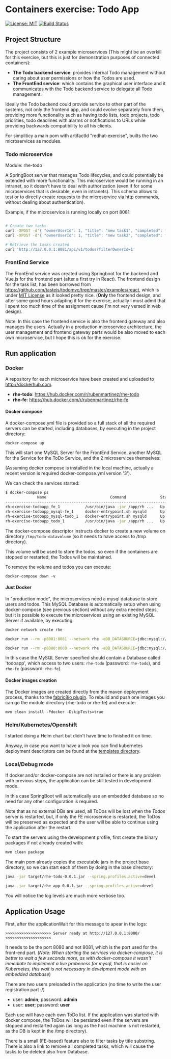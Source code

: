 
# Containers exercise: Todo App

[![License: MIT](https://img.shields.io/badge/License-MIT-yellow.svg)](https://opensource.org/licenses/MIT)
[![Build Status](https://travis-ci.org/rubenmartinez/RH-exercise-todoapp.svg?branch=master)](https://travis-ci.org/rubenmartinez/RH-exercise-todoapp)



## Project Structure

The project consists of 2 example microservices (This might be an overkill for this exercise, but this is just for demonstration purposes of connected containers):


* **The Todo backend service**: provides internal Todo management without caring about user permissions or how the Todos are used.
* **The FrontEnd service**: which contains the graphical user interface and it communicates with the Todo backend service to delegate all Todo management.

Ideally the Todo backend could provide service to other part of the systems, not only the frontend app, and could evolve separately from them, providing more functionality such as having todo lists, todo projects, todo priorities, todo deadlines with alarms or notifications to URLs while providing backwards compatibility to all his clients.

For simpliticy a main pom with artifactId "redhat-exercise", builts the two microservices as modules.

### Todo microservice

Module: rhe-todo

A SpringBoot server that manages Todo lifecycles, and could potentially be extended with more functionality. This microservice would be running in an intranet, so it doesn't have to deal with authorization (even if for some microservices that is desirable, even in intranets). This schema allows to test or to directly create requests to the microservice via http commands, without dealing about authentication).

Example, if the microservice is running locally on port 8081:

```bash

# Create two tasks
curl -XPOST -d'{ "ownerUserId": 1, "title": "new task1", "completed": false}' -H'Content-type: application/json' 'http://127.0.0.1:8081/api/v1/todos'
curl -XPOST -d'{ "ownerUserId": 1, "title": "new task2", "completed": false}' -H'Content-type: application/json' 'http://127.0.0.1:8081/api/v1/todos'

# Retrieve the tasks created
curl 'http://127.0.0.1:8081/api/v1/todos?filterOwnerId=1'
```

### FrontEnd Service

The FrontEnd service was created using Springboot for the backend and Vue.js for the frontend part (after a first try in React). The frontend design for the task list, has been borrowed from https://github.com/tastejs/todomvc/tree/master/examples/react, which is under [MIT License](https://github.com/astejs/todomvc/blob/master/license.md) as it looked pretty nice. (**Only** the frontend design, and after some good hours adapting it for the exercise, actually I must admit that I spent too much time of the assignment cause I'm not very versed in web design).

Note: In this case the frontend service is also the frontend gateway and also manages the users. Actually in a production microservice architecture, the user management and frontend gateway parts would be also moved to each own microservice, but I hope this is ok for the exercise.


## Run application

### Docker

A repository for each microservice have been created and uploaded to http://dockerhub.com.

* **rhe-todo**: https://hub.docker.com/r/rubenmartinez/rhe-todo
* **rhe-fe**: https://hub.docker.com/r/rubenmartinez/rhe-fe

#### Docker compose

A docker-compose.yml file is provided so a full stack of all the required servers can be started, including databases, by executing in the project directory:

```bash
docker-compose up
```

This will start one MySQL Server for the FrontEnd Service, another MySQL for the Service for the ToDo Service, and the 2 microservices themselves:

(Assuming docker compose is installed in the local machine, actually a recent version is required docker-compose.yml version '3').

We can check the services started:


```bash
$ docker-compose ps
              Name                            Command               State                Ports
------------------------------------------------------------------------------------------------------------
rh-exercise-todoapp_fe_1           /usr/bin/java -jar /app/rh ...   Up      0.0.0.0:8080->8080/tcp
rh-exercise-todoapp_mysql-fe_1     docker-entrypoint.sh mysqld      Up      0.0.0.0:3306->3306/tcp
rh-exercise-todoapp_mysql-todo_1   docker-entrypoint.sh mysqld      Up      3306/tcp, 0.0.0.0:3307->3307/tcp
rh-exercise-todoapp_todo_1         /usr/bin/java -jar /app/rh ...   Up      8080/tcp, 0.0.0.0:8081->8081/tcp
```


The docker-compose descriptor instructs docker to create a new volume on directory `/tmp/todo-datavolume` (so it needs to have access to /tmp directory).

This volume will be used to store the todos, so even if the containers are stopped or restarted, the Todos will be maintained.

To remove the volume and todos you can execute:

```
docker-compose down -v
```

#### Just Docker

In "production mode", the microservices need a mysql database to store users and todos. This MySQL Database is automatically setup when using docker-compose (see previous section) without any extra needed steps, but it is possible to execute the microservices using an existing MySQL Server if available, by executing:

```bash
docker network create rhe
```
```bash
docker run --rm -p8081:8081 --network rhe -eDB_DATASOURCE=jdbc:mysql://[mysql host and port]/todoapp rubenmartinez/rhe-todo
```
```bash
docker run --rm -p8080:8080 --network rhe -eDB_DATASOURCE=jdbc:mysql://[mysql host and port]/todoapp rubenmartinez/rhe-fe
```

In this case the MySQL Server specified should contain a Database called 'todoapp', which access to two users: `rhe-todo` (password: `rhe-todo`), and `rhe-fe` (password: `rhe-fe`).


#### Docker images creation

The Docker images are created directly from the maven deployment process, thanks to the [fabric8io plugin](https://github.com/fabric8io/docker-maven-plugin). To rebuild and push one images you can go the module directory (rhe-todo or rhe-fe) and execute:

```
mvn clean install -Pdocker -DskipTests=true
```


### Helm/Kubernetes/Openshift

I started doing a Helm chart but didn't have time to finished it on time. 

Anyway, in case you want to have a look you can find kubernetes deployment descriptors can be found at the [templates directory](https://github.com/rubenmartinez/RH-exercise-todoapp/tree/master/helmchart/templates).


### Local/Debug mode

If docker and/or docker-compose are not installed or there is any problem with previous steps, the application can be still tested in development mode.

In this case SpringBoot will automatically use an embedded database so no need for any other configuration is required.

Note that as no external DBs are used, all ToDos will be lost when the _Todos_ server is restarted, but, if only the FE microservice is restarted, the ToDos will be preserved as expected and the user will be able to continue using the application after the restart.

To start the servers using the development profile, first create the binary packages if not already created with:

```bash
mvn clean package
```

The main pom already copies the executable jars in the project base directory, so we can start each of them by doing in the base directory:

```bash
java -jar target/rhe-todo-0.0.1.jar --spring.profiles.active=devel
```

```bash
java -jar target/rhe-app-0.0.1.jar --spring.profiles.active=devel
```

You will notice the log levels are much more verbose too.


## Application Usage

First, after the applicationWait for this message to apear in the logs:

```
>>>>>>>>>>>>>>>>>>>> Server ready at http://127.0.0.1:8080/ <<<<<<<<<<<<<<<<<<<<
```

It needs to be the port 8080 and not 8081, which is the port used for the front-end part. (_Note: When starting the services via docker-compose, it is better to wait a few seconds more, as with docker-compose it wasn't inmediate to implement a live probeness for mysql, that is easier on Kubernetes, this wait is not necessary in develpment mode with an embedded database_)

There are two users preloaded in the application (no time to write the user registration part :/)

* user: **admin**; password: **admin**
* user: **user**; password: **user**

Each use will have each own ToDo list. If the application was started with docker compose, the ToDos will be persisted even if the servers are stopped and restarted again (as long as the host machine is not restarted, as the DB is kept in the /tmp directory).

There is a small (FE-based) feature also to filter tasks by title substring. There is also a link to remove all completed tasks, which will cause the tasks to be deleted also from Database.


